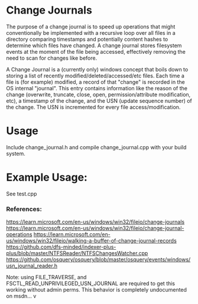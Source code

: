 # Change Journals

The purpose of a change journal is to speed up operations that might conventionally be implemented with a recursive loop over all files in a directory
comparing timestamps and potentially content hashes to determine which files have changed.
A change journal stores filesystem events at the moment of the file being accessed, effectively removing the need to scan for changes like before.

A Change Journal is a (currently only) windows concept that boils down to storing a list of recently modified/deleted/accessed/etc files.
Each time a file is (for example) modified, a record of that "change" is recorded in the OS internal "journal". This entry contains information
like the reason of the change (overwrite, truncate, close, open, permission/attribute modification, etc), a timestamp of the change, and the
USN (update sequence number) of the change. The USN is incremented for every file access/modification.

# Usage
Include change_journal.h and compile change_journal.cpp with your build system.

# Example Usage:
See test.cpp

### References:
https://learn.microsoft.com/en-us/windows/win32/fileio/change-journals
https://learn.microsoft.com/en-us/windows/win32/fileio/change-journal-operations
https://learn.microsoft.com/en-us/windows/win32/fileio/walking-a-buffer-of-change-journal-records
https://github.com/dfs-minded/indexer-plus-plus/blob/master/NTFSReader/NTFSChangesWatcher.cpp
https://github.com/osquery/osquery/blob/master/osquery/events/windows/usn_journal_reader.h

Note: using FILE_TRAVERSE, and FSCTL_READ_UNPRIVILEGED_USN_JOURNAL are required to get this working without
admin perms. This behavior is completely undocumented on msdn... v

